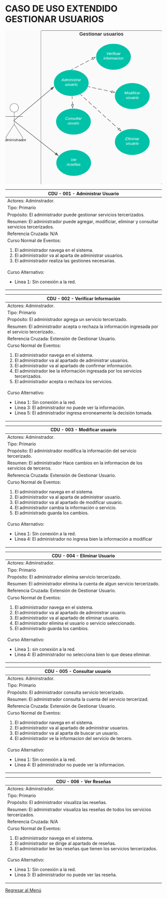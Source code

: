 # CASO DE USO EXTENDIDO GESTIONAR USUARIOS
![](../img/8.jpeg)


|CDU - 001 - Administrar Usuario
|---|
|Actores: Adminstrador.
|Tipo: Primario
|Propósito: El administrador puede gestionar servicios tercerizados.
|Resumen: El administrador puede agregar, modificiar, eliminar y consultar servicios tercerizados.
|Referencia Cruzada: N/A
|Curso Normal de Eventos: <ol> <li> El administrador navega en el sistema. </li> <li> El administrador va al aparta de administrar usuarios. </li> <li> El administrador realiza las gestiones necesarias. </li> </ol>
|Curso Alternativo: <ul> <li> Línea 1: Sin conexión a la red. </li></ul>

|CDU - 002 - Verificar Información
|---|
|Actores: Adminstrador.
|Tipo: Primario
|Propósito: El administrador agrega un servicio tercerizado.
|Resumen: El administrador acepta o rechaza la información ingresada por el servicio tercerizado..
|Referencia Cruzada: Extensión de Gestionar Usuario.
|Curso Normal de Eventos: <ol> <li> El administrador navega en el sistema. </li> <li> El administrador va al apartado de administrar usuarios. </li> <li> El administrador va al apartado de confirmar información. </li> <li> El administrador lee la información ingresada por los servicios tercerizados. </li> <li> El administrador acepta o rechaza los servicios. </li></ol>
|Curso Alternativo: <ul> <li> Línea 1: Sin conexión a la red. </li> <li> Línea 3: El administrador no puede ver la información. </li> <li> Línea 5: El administrador ingresa erroneamente la decisión tomada. </li>  </ul>

|CDU - 003 - Modificar usuario
|---|
|Actores: Adminstrador.
|Tipo: Primario
|Propósito: El administrador modifica la información del servicio tercerizado.
|Resumen: El administrador Hace cambios en la informacion de los servicios de terceros.
|Referencia Cruzada: Extensión de Gestionar Usuario.
|Curso Normal de Eventos: <ol> <li> El administrador navega en el sistema. </li> <li> El administrador va al aparta de administrar usuario. </li> <li> El administrador va al apartado de modificar usuario. </li> <li> El administrador cambia la información o servicio.</li> <li> El administrado guarda los cambios. </li> </ol>
|Curso Alternativo: <ul> <li> Línea 1: Sin conexión a la red. </li> <li> Línea 4: El administrador no ingresa bien la información a modificar </li>  </ul>

|CDU - 004 - Eliminar Usuario
|---|
|Actores: Adminstrador.
|Tipo: Primario
|Propósito: El administrador elimina servicio tercerizado.
|Resumen: El administrador elimina la cuenta de algun servicio tercerizado.
|Referencia Cruzada: Extensión de Gestionar Usuario.
|Curso Normal de Eventos: <ol> <li> El administrador navega en el sistema. </li> <li> El administrador va al apartado de administrar usuario. </li> <li> El administrador va al apartado de eliminar usuario. </li> <li> El administrador elimina el usuario o servicio seleccionado. </li> <li> El administrado guarda los cambios. </li> </ol>
|Curso Alternativo: <ul> <li> Línea 1: sin conexión a la red. </li> <li> Línea 4: El administrador no selecciona bien lo que desea eliminar. </li>  </ul>

|CDU - 005 - Consultar usuario 
|---|
|Actores: Adminstrador.
|Tipo: Primario
|Propósito: El administrador consulta servicio tercerizado.
|Resumen: El administrador consulta la cuenta del servicio tercerizad.
|Referencia Cruzada: Extensión de Gestionar Usuario.
|Curso Normal de Eventos: <ol> <li> El administrador navega en  el sistema. </li> <li> El administrador va al apartado de administrar usuarios. </li> <li> El administrador va al aparta de buscar un usuario. </li> <li> El administrador ve la informacion del servicio de tercero. </li></ol>
|Curso Alternativo: <ul> <li> Línea 1: Sin conexión a la red. </li> <li> Línea 4: El administrador no puede ver la informacion. </li>  </ul>

|CDU - 006 - Ver Reseñas
|---|
|Actores: Adminstrador.
|Tipo: Primario
|Propósito: El administrador visualiza las reseñas.
|Resumen: El administrador visualiza las reseñas de todos los servicios tercerizados.
|Referencia Cruzada: N/A
|Curso Normal de Eventos: <ol> <li> El administrador navega en el sistema. </li> <li> El administrador se dirige al apartado de reseñas. </li> <li> El administrador lee las reseñas que tienen los servicios tercerizados. </li> </ol>
|Curso Alternativo: <ul> <li> Línea 1: Sin conexión a la red. </li> <li> Línea 3: El administrador no puede ver las reseña. </li>  </ul>


[Regresar al Menú](menú.md)
